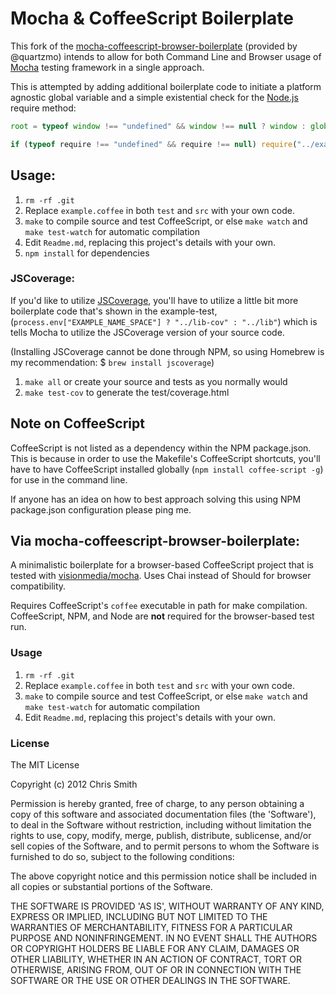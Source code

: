 # Mocha & CoffeeScript Boilerplate

This fork of the [mocha-coffeescript-browser-boilerplate](https://github.com/quartzmo/mocha-coffeescript-browser-boilerplate) (provided by @quartzmo) intends to allow for both Command Line and Browser usage of [Mocha](http://visionmedia.github.com/mocha/) testing framework in a single approach.

This is attempted by adding additional boilerplate code to initiate a platform agnostic global variable and a simple existential check for the [Node.js](http://nodejs.org/) require method:

```js
root = typeof window !== "undefined" && window !== null ? window : global;
```

```js
if (typeof require !== "undefined" && require !== null) require("../example");
``` 

## Usage:

1. `rm -rf .git`
2. Replace `example.coffee` in both `test` and `src` with your own code.
3. `make` to compile source and test CoffeeScript, or else `make watch` and `make test-watch` for automatic compilation
4. Edit `Readme.md`, replacing this project's details with your own.
5. `npm install` for dependencies

### JSCoverage:

If you'd like to utilize [JSCoverage](http://siliconforks.com/jscoverage/), you'll have to utilize a little bit more boilerplate code that's shown in the example-test, (`process.env["EXAMPLE_NAME_SPACE"] ? "../lib-cov" : "../lib"`) which is tells Mocha to utilize the JSCoverage version of your source code.

(Installing JSCoverage cannot be done through NPM, so using Homebrew is my recommendation: $ `brew install jscoverage`)

1. `make all` or create your source and tests as you normally would
2. `make test-cov` to generate the test/coverage.html

## Note on CoffeeScript

CoffeeScript is not listed as a dependency within the NPM package.json. This is because in order to use the Makefile's CoffeeScript shortcuts, you'll have to have CoffeeScript installed globally (`npm install coffee-script -g`) for use in the command line.

If anyone has an idea on how to best approach solving this using NPM package.json configuration please ping me. 

## Via mocha-coffeescript-browser-boilerplate:

A minimalistic boilerplate for a browser-based CoffeeScript project that is tested with [visionmedia/mocha](http://visionmedia.github.com/mocha).
Uses Chai instead of Should for browser compatibility.

Requires CoffeeScript's `coffee` executable in path for make compilation. CoffeeScript, NPM, and Node are **not** required for the browser-based test run.

### Usage

1. `rm -rf .git`
1. Replace `example.coffee` in both `test` and `src` with your own code.
1. `make` to compile source and test CoffeeScript, or else `make watch` and `make test-watch` for automatic compilation
1. Edit `Readme.md`, replacing this project's details with your own.

### License

The MIT License

Copyright (c) 2012 Chris Smith

Permission is hereby granted, free of charge, to any person obtaining
a copy of this software and associated documentation files (the
'Software'), to deal in the Software without restriction, including
without limitation the rights to use, copy, modify, merge, publish,
distribute, sublicense, and/or sell copies of the Software, and to
permit persons to whom the Software is furnished to do so, subject to
the following conditions:

The above copyright notice and this permission notice shall be
included in all copies or substantial portions of the Software.

THE SOFTWARE IS PROVIDED 'AS IS', WITHOUT WARRANTY OF ANY KIND,
EXPRESS OR IMPLIED, INCLUDING BUT NOT LIMITED TO THE WARRANTIES OF
MERCHANTABILITY, FITNESS FOR A PARTICULAR PURPOSE AND NONINFRINGEMENT.
IN NO EVENT SHALL THE AUTHORS OR COPYRIGHT HOLDERS BE LIABLE FOR ANY
CLAIM, DAMAGES OR OTHER LIABILITY, WHETHER IN AN ACTION OF CONTRACT,
TORT OR OTHERWISE, ARISING FROM, OUT OF OR IN CONNECTION WITH THE
SOFTWARE OR THE USE OR OTHER DEALINGS IN THE SOFTWARE.
